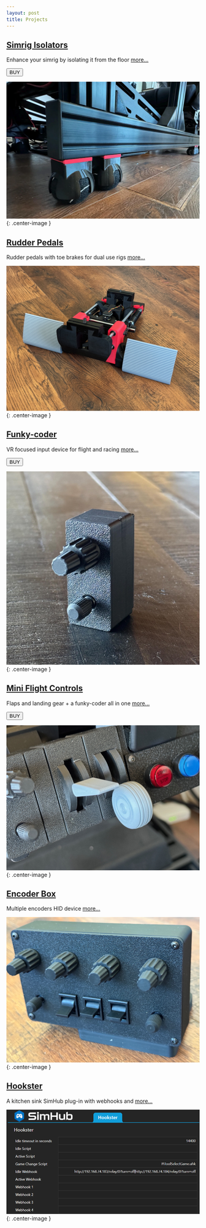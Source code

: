 ```yaml
---
layout: post
title: Projects
---
```


## [Simrig Isolators](/projects/simrig-isolators)

Enhance your simrig by isolating it from the floor [more...](/projects/simrig-isolators)

<a href="https://www.etsy.com/listing/1844212953/simrig-vibration-isolators"><button>BUY</button></a>

![](/assets/isolators/2.png){: .center-image }

## [Rudder Pedals](/projects/rudder-pedals)

Rudder pedals with toe brakes for dual use rigs [more...](/projects/rudder-pedals)

![](/assets/pedals/IMG_1098.JPG){: .center-image }

## [Funky-coder](/projects/funky-coder)

VR focused input device for flight and racing [more...](/projects/funky-coder)

<a href="https://www.etsy.com/listing/1836479954/funky-coder"><button>BUY</button></a>

![](/assets/fc/fc1.jpg){: .center-image }

## [Mini Flight Controls](/projects/mini-flight-controls)

Flaps and landing gear + a funky-coder all in one [more...](/projects/mini-flight-controls)

<a href="https://www.etsy.com/listing/1844212953/simrig-vibration-isolators"><button>BUY</button></a>

![](/assets/fc/fc2.jpg){: .center-image }

## [Encoder Box](/projects/encoder-box)

Multiple encoders HID device [more...](/projects/encoder-box)

![](/assets/eb/eb1.jpg){: .center-image }

## [Hookster](https://github.com/stuart11n/Hookster)

A kitchen sink SimHub plug-in with webhooks and [more...](https://github.com/stuart11n/Hookster)

![](/assets/misc/hookster.png){: .center-image }

